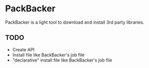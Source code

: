 PackBacker
==========

PackBacker is a light tool to download and install 3rd party libraries.


TODO
----

* Create API
* Install file like BackBacker's job file
* "declarative" install file like BackBacker's job file